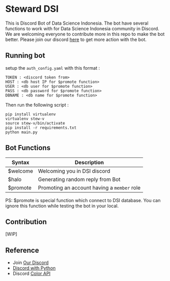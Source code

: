 # Steward DSI

This is Discord Bot of Data Science Indonesia. The bot have several functions to work with for Data Science Indonesia community in Discord.
We are welcoming everyone to contribute more in this repo to make the bot better. Please join our discord [here](bit.ly/discord-dsi-on) to get more action with the bot.

## Running bot

setup the `auth_config.yaml` with this format :

```
TOKEN : <discord token from>
HOST : <db host IP for $promote function>
USER : <db user for $promote function>
PASS : <db password for $promote function>
DBNAME : <db name for $promote function>
```

Then run the following script :

```
pip install virtualenv
virtualenv stew-v
source stew-v/bin/activate
pip install -r requirements.txt
python main.py
```

## Bot Functions

| Syntax      | Description |
| ----------- | ----------- |
| $welcome    | Welcoming you in DSI discord  |
| $halo       | Generating random reply from Bot |
| $promote    | Promoting an account having a `member` role |

PS: $promote is special function which connect to DSI database. You can ignore this function while testing the bot in your local.

## Contribution

[WIP]

## Reference

* Join [Our Discord](bit.ly/discord-dsi-on)
* [Discord with Python](https://www.freecodecamp.org/news/create-a-discord-bot-with-python/)
* Discord [Color API](https://discordpy.readthedocs.io/en/latest/api.html#discord.User.color)

